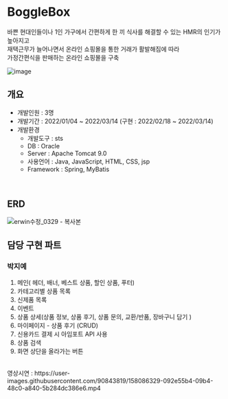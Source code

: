 
# BoggleBox   
바쁜 현대인들이나 1인 가구에서 간편하게 한 끼 식사를 해결할 수 있는 HMR의 인기가 높아지고 <br>
재택근무가 늘어나면서 온라인 쇼핑몰을 통한 거래가 활발해짐에 따라 <br> 
가정간편식을 판매하는 온라인 쇼핑몰을 구축

![image](https://user-images.githubusercontent.com/90843819/158086783-afb1fad4-cd95-4628-ab26-582e9af78f8b.png)
<br>

## 개요
- 개발인원 : 3명
- 개발기간 : 2022/01/04 ~ 2022/03/14 (구현 : 2022/02/18 ~ 2022/03/14)
- 개발환경
  - 개발도구 : sts
  - DB : Oracle
  - Server : Apache Tomcat 9.0
  - 사용언어 : Java, JavaScript, HTML, CSS, jsp
  - Framework : Spring, MyBatis
<br>

## ERD
![erwin수정_0329 - 복사본](https://user-images.githubusercontent.com/91641653/170291904-026ee3b0-3bc3-42b8-92c9-a05a9e4dd2ce.jpg)
<br>

## 담당 구현 파트
### 박지예
1. 메인( 헤더, 배너, 베스트 상품, 할인 상품, 푸터)    
2. 카테고리별 상품 목록
3. 신제품 목록
4. 이벤트
5. 상품 상세(상품 정보, 상품 후기, 상품 문의, 교환/반품, 장바구니 담기 )
6. 마이페이지 - 상품 후기 (CRUD)
7. 신용카드 결제 시 아임포트  API 사용 
8. 상품 검색
9. 화면 상단을 올라가는 버튼
<br>
영상시연 : https://user-images.githubusercontent.com/90843819/158086329-092e55b4-09b4-48c0-a840-5b284dc386e6.mp4


